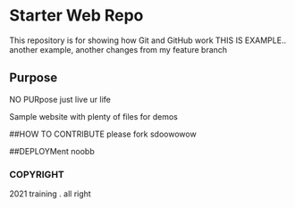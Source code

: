 # Starter Web Repo

This repository is for showing how Git and GitHub work
 THIS IS EXAMPLE.. another example, another changes from my feature branch
 

## Purpose
 NO PURpose just live ur life

Sample website with plenty of files for demos

##HOW TO CONTRIBUTE
please fork
sdoowowow

##DEPLOYMent
noobb




### COPYRIGHT
2021 training . all right